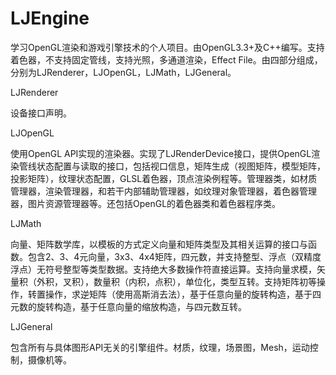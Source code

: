 LJEngine
========

学习OpenGL渲染和游戏引擎技术的个人项目。由OpenGL3.3+及C++编写。支持着色器，不支持固定管线，支持光照，多通道渲染，Effect File。由四部分组成，分别为LJRenderer，LJOpenGL，LJMath，LJGeneral。

LJRenderer

设备接口声明。

LJOpenGL

使用OpenGL API实现的渲染器。实现了LJRenderDevice接口，提供OpenGL渲染管线状态配置与读取的接口，包括视口信息，矩阵生成（视图矩阵，模型矩阵，投影矩阵），纹理状态配置，GLSL着色器，顶点渲染例程等。管理器类，如材质管理器，渲染管理器，和若干内部辅助管理器，如纹理对象管理器，着色器管理器，图片资源管理器等。还包括OpenGL的着色器类和着色器程序类。

LJMath

向量、矩阵数学库，以模板的方式定义向量和矩阵类型及其相关运算的接口与函数。包含2、3、4元向量，3x3、4x4矩阵，四元数，并支持整型、浮点（双精度浮点）无符号整型等类型数据。支持绝大多数操作符直接运算。支持向量求模，矢量积（外积，叉积），数量积（内积，点积），单位化，类型互转。支持矩阵初等操作，转置操作，求逆矩阵（使用高斯消去法），基于任意向量的旋转构造，基于四元数的旋转构造，基于任意向量的缩放构造，与四元数互转。

LJGeneral

包含所有与具体图形API无关的引擎组件。材质，纹理，场景图，Mesh，运动控制，摄像机等。
